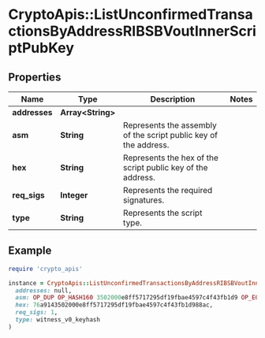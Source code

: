 # CryptoApis::ListUnconfirmedTransactionsByAddressRIBSBVoutInnerScriptPubKey

## Properties

| Name | Type | Description | Notes |
| ---- | ---- | ----------- | ----- |
| **addresses** | **Array&lt;String&gt;** |  |  |
| **asm** | **String** | Represents the assembly of the script public key of the address. |  |
| **hex** | **String** | Represents the hex of the script public key of the address. |  |
| **req_sigs** | **Integer** | Represents the required signatures. |  |
| **type** | **String** | Represents the script type. |  |

## Example

```ruby
require 'crypto_apis'

instance = CryptoApis::ListUnconfirmedTransactionsByAddressRIBSBVoutInnerScriptPubKey.new(
  addresses: null,
  asm: OP_DUP OP_HASH160 3502000e8ff5717295df19fbae4597c4f43fb1d9 OP_EQUALVERIFY OP_CHECKSIG,
  hex: 76a9143502000e8ff5717295df19fbae4597c4f43fb1d988ac,
  req_sigs: 1,
  type: witness_v0_keyhash
)
```

